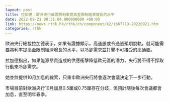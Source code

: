 ```yaml
---
layout: post
title: 拉加德：歐洲央行或需將利率提高至限制經濟增長的水平
date: 2022-09-21 08:31:04.000000000 +08:00
link: https://news.rthk.hk/rthk/ch/component/k2/1667713-20220921.htm
categories: rthk
---
```


歐洲央行總裁拉加德表示，如果有證據顯示，高通脹或令通脹預期脫軌，就可能需要將利率提高至限制經濟增長的水平，以冷卻需求並打擊不可接受的高通脹。

拉加德指出，如果能源昂貴造成的供應衝擊降低歐元區的潛力，央行將不得不採取行動來冷卻需求。

她並無提供10月加息的線索，只重申歐洲央行將會逐次會議決定下一步行動。

市場目前對歐洲央行10月加息0.5厘或0.75厘存在分歧，但預計隨後每次會議都會加息，直至明年春季。
